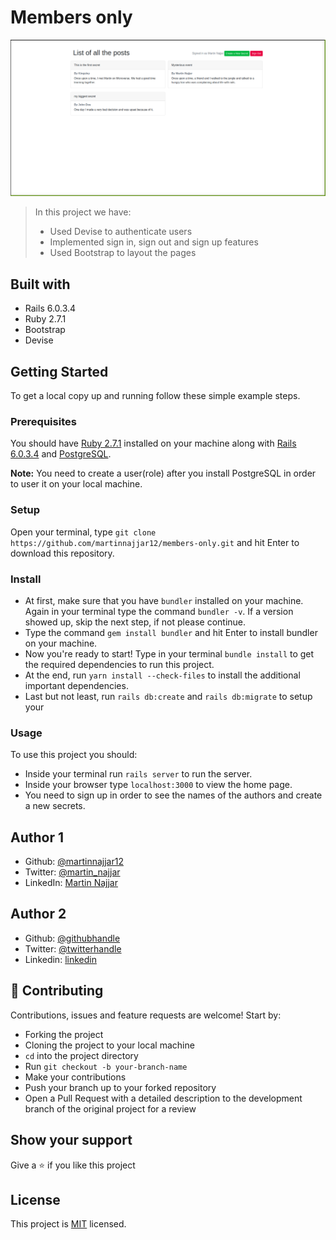 # Members only

![screenshot](./app/assets/images/app_screen.png)

> In this project we have:
>
> - Used Devise to authenticate users
> - Implemented sign in, sign out and sign up features
> - Used Bootstrap to layout the pages

## Built with

- Rails 6.0.3.4
- Ruby 2.7.1
- Bootstrap
- Devise

## Getting Started

To get a local copy up and running follow these simple example steps.

### Prerequisites

You should have [Ruby 2.7.1](https://www.ruby-lang.org/en/documentation/installation/) installed on your machine along with [Rails 6.0.3.4](http://railsinstaller.org/en) and [PostgreSQL](https://www.postgresql.org/download/).

**Note:** You need to create a user(role) after you install PostgreSQL in order to user it on your local machine.

### Setup

Open your terminal, type `git clone https://github.com/martinnajjar12/members-only.git` and hit Enter to download this repository.

### Install

- At first, make sure that you have `bundler` installed on your machine. Again in your terminal type the command `bundler -v`. If a version showed up, skip the next step, if not please continue.
- Type the command `gem install bundler` and hit Enter to install bundler on your machine.
- Now you're ready to start! Type in your terminal `bundle install` to get the required dependencies to run this project.
- At the end, run `yarn install --check-files` to install the additional important dependencies.
- Last but not least, run `rails db:create` and `rails db:migrate` to setup your

### Usage

To use this project you should:

- Inside your terminal run `rails server` to run the server.
- Inside your browser type `localhost:3000` to view the home page.
- You need to sign up in order to see the names of the authors and create a new secrets.

## Author 1

- Github: [@martinnajjar12](https://github.com/martinnajjar12)
- Twitter: [@martin_najjar](https://twitter.com/martin_najjar)
- LinkedIn: [Martin Najjar](https://www.linkedin.com/in/martinnajjar12/)

## Author 2

- Github: [@githubhandle](https://github.com/Kingobaino1)
- Twitter: [@twitterhandle](https://twitter.com/ibehkingso)
- Linkedin: [linkedin](https://www.linkedin.com/in/kingsley-ibeh)

## 🤝 Contributing

Contributions, issues and feature requests are welcome! Start by:

- Forking the project
- Cloning the project to your local machine
- `cd` into the project directory
- Run `git checkout -b your-branch-name`
- Make your contributions
- Push your branch up to your forked repository
- Open a Pull Request with a detailed description to the development branch of the original project for a review

## Show your support

Give a ⭐️ if you like this project

## License

This project is [MIT](https://github.com/martinnajjar12/members-only/blob/build-app/LICENSE) licensed.
